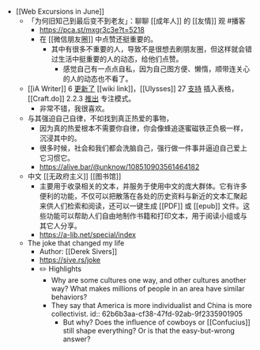 - [[Web Excursions in June]]
	- 「为何旧知己到最后变不到老友」：聊聊 [[成年人]] 的 [[友情]] 观 #播客
		- https://pca.st/mxgr3c3e?t=5218
		- 在 [[微信朋友圈]] 中点赞还挺重要的。
			- 其中有很多不重要的人，导致不是很想去刷朋友圈，但这样就会错过生活中挺重要的人的动态，给他们点赞。
				- 感觉自己有一点点自私，因为自己图方便、懒惰，顺带连关心的人的动态也不看了。
	- [[iA Writer]] 6 [更新了](((62abe280-8bea-458b-9241-dbb4ee094f59))) [[wiki link]]，[[Ulysses]] 27 [支持](https://ulysses.app/release-notes/) 插入表格，[[Craft.do]] 2.2.3 [推出](https://www.craft.do/s/fegziZPWTrBfn0) 专注模式。
		- 非常不错，我很喜欢。
	- 与其强迫自己自律，不如找到真正热爱的事物，
		- 因为真的热爱根本不需要你自律，你会像蜂追逐蜜磁铁正负极一样，沉浸其中的。
		- 很多时候，社会和我们都会洗脑自己，强行做一件事并逼迫自己爱上它习惯它。
		- https://alive.bar/@unknow/108510903561464182
	- 中文 [[无政府主义]] [[图书馆]]
		- 主要用于收录相关的文本，并服务于使用中文的庞大群体。它有许多便利的功能，不仅可以把散落在各处的历史资料与新近的文本汇聚起来供人们检索和阅读，还可以一键生成 [[PDF]] 或 [[epub]] 文件。这些功能可以帮助人们自由地制作书籍和打印文本，用于阅读小组或与其它人分享。
		- https://a-lib.net/special/index
	- The joke that changed my life
		- Author: [[Derek Sivers]]
		- https://sive.rs/joke
		- ✏️ Highlights
			- Why are some cultures one way, and other cultures another way? What makes millions of people in an area have similar behaviors?
			- They say that America is more individualist and China is more collectivist.
			  id:: 62b6b3aa-cf38-47fd-92ab-9f2335901905
				- But why? Does the influence of cowboys or [[Confucius]] still shape everything? Or is that the easy-but-wrong answer?
